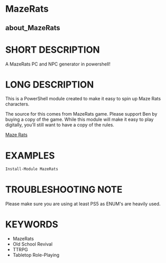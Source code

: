 # MazeRats

## about_MazeRats

# SHORT DESCRIPTION
A MazeRats PC and NPC generator in powershell!

# LONG DESCRIPTION
This is a PowerShell module created to make it easy to spin up Maze Rats
characters.

The source for this comes from MazeRats game.
Please support Ben by buying a copy of the game. While this module will make it
easy to play digitally, you'll still want to have a copy of the rules.

[Maze Rats](https://questingbeast.itch.io/maze-rats)

# EXAMPLES
```powershell
Install-Module MazeRats
```

# TROUBLESHOOTING NOTE
Please make sure you are using at least PS5 as ENUM's are heavily used.

# KEYWORDS

- MazeRats
- Old School Revival
- TTRPG
- Tabletop Role-Playing

